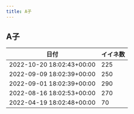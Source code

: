 ```yaml
---
title: A子
---
```

## A子

|日付|イイネ数|
|-|-|
|2022-10-20 18:02:43+00:00|225|
|2022-09-09 18:02:39+00:00|250|
|2022-09-01 18:02:39+00:00|290|
|2022-08-16 18:02:53+00:00|270|
|2022-04-19 18:02:48+00:00|70|
